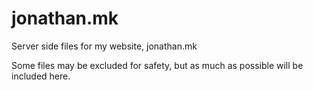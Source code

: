 # jonathan.mk
Server side files for my website, jonathan.mk

Some files may be excluded for safety, but as much as possible will be included here.